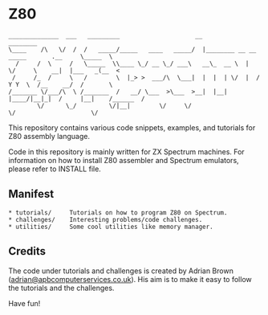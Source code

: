Z80
===

~~~
______________  ___   _________                     __                                     ________  
\____    /\   \/  /  /   _____/_____   ____   _____/  |________ __ __  _____       .__     \_____  \ 
  /     /  \     /   \_____  \\____ \_/ __ \_/ ___\   __\_  __ \  |  \/     \    __|  |___   _(__  < 
 /     /_  /     \   /        \  |_> >  ___/\  \___|  |  |  | \/  |  /  Y Y  \  /__    __/  /       \
/_______ \/___/\  \ /_______  /   __/ \___  >\___  >__|  |__|  |____/|__|_|  /     |__|    /______  /
        \/      \_/         \/|__|        \/     \/                        \/                     \/ 
~~~

This repository contains various code snippets, examples, and tutorials for Z80 assembly language.

Code in this repository is mainly written for ZX Spectrum machines. For information on how to 
install Z80 assembler and Spectrum emulators, please refer to INSTALL file.

Manifest
--------

    * tutorials/     Tutorials on how to program Z80 on Spectrum.
    * challenges/    Interesting problems/code challenges.
    * utilities/     Some cool utilities like memory manager.

Credits
-------

The code under tutorials and challenges is created by Adrian Brown (adrian@apbcomputerservices.co.uk). His 
aim is to make it easy to follow the tutorials and the challenges.

Have fun!
